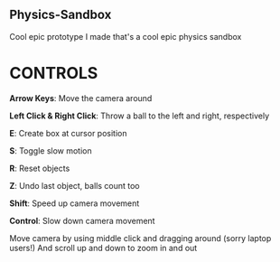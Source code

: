 ## Physics-Sandbox
Cool epic prototype I made that's a cool epic physics sandbox

# CONTROLS
**Arrow Keys**: Move the camera around

**Left Click & Right Click**: Throw a ball to the left and right, respectively

**E**: Create box at cursor position

**S**: Toggle slow motion

**R**: Reset objects

**Z**: Undo last object, balls count too

**Shift**: Speed up camera movement

**Control**: Slow down camera movement

Move camera by using middle click and dragging around (sorry laptop users!)
And scroll up and down to zoom in and out
